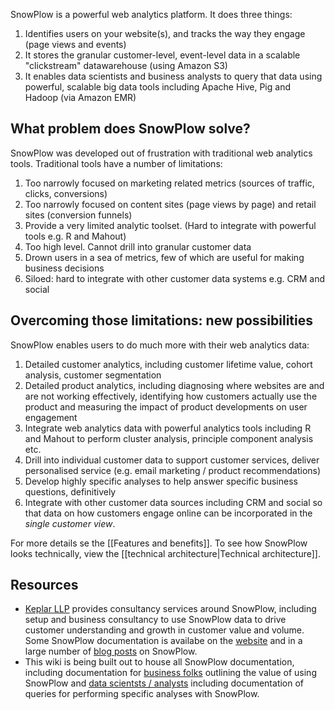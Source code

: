 SnowPlow is a powerful web analytics platform. It does three things:

1. Identifies users on your website(s), and tracks the way they engage (page views and events)
2. It stores the granular customer-level, event-level data in a scalable "clickstream" datawarehouse (using Amazon S3)
3. It enables data scientists and business analysts to query that data using powerful, scalable big data tools including Apache Hive, Pig and Hadoop (via Amazon EMR)

## What problem does SnowPlow solve?

SnowPlow was developed out of frustration with traditional web analytics tools. Traditional tools have a number of limitations:

1. Too narrowly focused on marketing related metrics (sources of traffic, clicks, conversions)
2. Too narrowly focused on content sites (page views by page) and retail sites (conversion funnels)
3. Provide a very limited analytic toolset. (Hard to integrate with powerful tools e.g. R and Mahout)
4. Too high level. Cannot drill into granular customer data
5. Drown users in a sea of metrics, few of which are useful for making business decisions
6. Siloed: hard to integrate with other customer data systems e.g. CRM and social

## Overcoming those limitations: new possibilities

SnowPlow enables users to do much more with their web analytics data:

1. Detailed customer analytics, including customer lifetime value, cohort analysis, customer segmentation
2. Detailed product analytics, including diagnosing where websites are and are not working effectively, identifying how customers actually use the product and measuring the impact of product developments on user engagement
3. Integrate web analytics data with powerful analytics tools including R and Mahout to perform cluster analysis, principle component analysis etc.
4. Drill into individual customer data to support customer services, deliver personalised service (e.g. email marketing / product recommendations)
5. Develop highly specific analyses to help answer specific business questions, definitively
6. Integrate with other customer data sources including CRM and social so that data on how customers engage online can be incorporated in the _single customer view_.

For more details se the [[Features and benefits]].
To see how SnowPlow looks technically, view the [[technical architecture|Technical architecture]].

## Resources

* [Keplar LLP](http://www.keplarllp.com) provides consultancy services around SnowPlow, including setup and business consultancy to use SnowPlow data to drive customer understanding and growth in customer value and volume. Some SnowPlow documentation is availabe on the [website](http://www.keplarllp.com/resources/snowplow) and in a large number of [blog posts](http://www.keplarllp.com/blog/category/snowplow) on SnowPlow.
* This wiki is being built out to house all SnowPlow documentation, including documentation for [business folks](Product-overview) outlining the value of using SnowPlow and [data scientsts / analysts](Analysts-cookbook) including documentation of queries for performing specific analyses with SnowPlow.
